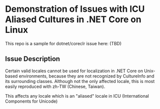 # Demonstration of Issues with ICU Aliased Cultures in .NET Core on Linux

This repo is a sample for dotnet/coreclr issue here: (TBD)

## Issue Description
Certain valid locales cannot be used for localization in .NET Core on Unix-based environments, because they are not recognized by CultureInfo and its surrounding classes.  Although not the only affected locale, this is most easily reproduced with zh-TW (Chinese, Taiwan).

This affects any locale which is an "aliased" locale in ICU (International Components for Unicode)